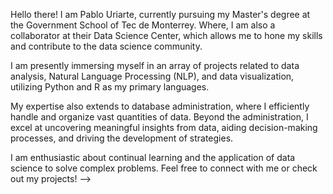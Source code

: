 Hello there! I am Pablo Uriarte, currently pursuing my Master's degree at the Government School of Tec de Monterrey. Where, I am also a collaborator at their Data Science Center, which allows me to hone my skills and contribute to the data science community.

I am presently immersing myself in an array of projects related to data analysis, Natural Language Processing (NLP), and data visualization, utilizing Python and R as my primary languages.

My expertise also extends to database administration, where I efficiently handle and organize vast quantities of data. Beyond the administration, I excel at uncovering meaningful insights from data, aiding decision-making processes, and driving the development of strategies.

I am enthusiastic about continual learning and the application of data science to solve complex problems. Feel free to connect with me or check out my projects!
-->
